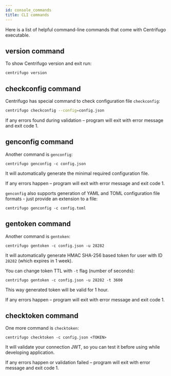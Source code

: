 ```yaml
---
id: console_commands
title: CLI commands
---
```


Here is a list of helpful command-line commands that come with Centrifugo executable.

## version command

To show Centrifugo version and exit run:

```
centrifugo version
```

## checkconfig command

Centrifugo has special command to check configuration file `checkconfig`:

```bash
centrifugo checkconfig --config=config.json
```

If any errors found during validation – program will exit with error message and exit code 1.

## genconfig command

Another command is `genconfig`:

```
centrifugo genconfig -c config.json
```

It will automatically generate the minimal required configuration file.

If any errors happen – program will exit with error message and exit code 1.

`genconfig` also supports generation of YAML and TOML configuration file formats - just provide an extension to a file:

```
centrifugo genconfig -c config.toml
```

## gentoken command

Another command is `gentoken`:

```
centrifugo gentoken -c config.json -u 28282
```

It will automatically generate HMAC SHA-256 based token for user with ID `28282` (which expires in 1 week).

You can change token TTL with `-t` flag (number of seconds):

```
centrifugo gentoken -c config.json -u 28282 -t 3600
```

This way generated token will be valid for 1 hour.

If any errors happen – program will exit with error message and exit code 1.

## checktoken command

One more command is `checktoken`:

```
centrifugo checktoken -c config.json <TOKEN>
```

It will validate your connection JWT, so you can test it before using while developing application.

If any errors happen or validation failed – program will exit with error message and exit code 1.

